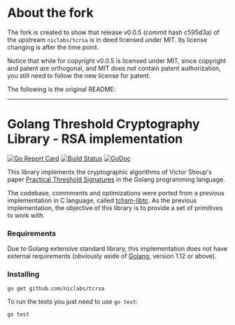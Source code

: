 # About the fork

The fork is created to show that release v0.0.5 (commit hash c595d3a) of the upstream `niclabs/tcrsa` is in deed licensed under MIT.
Its license changing is after the time point.

Notice that while for copyright v0.0.5 is licensed under MIT, since copyright and patent are orthogonal, and MIT does not contain patent authorization, you still need to follow the new license for patent.

The following is the original README:

---

# Golang Threshold Cryptography Library - RSA implementation 
[![Go Report Card](https://goreportcard.com/badge/github.com/niclabs/tcrsa)](https://goreportcard.com/report/github.com/niclabs/tcrsa) [![Build Status](https://travis-ci.org/niclabs/tcrsa.svg?branch=master)](https://travis-ci.org/niclabs/tcrsa) [![GoDoc](https://godoc.org/github.com/niclabs/libtc-rsa?status.svg)](https://godoc.org/github.com/niclabs/tcrsa)

This library implements the cryptographic algorithms of Victor Shoup's paper [Practical Threshold Signatures](http://www.iacr.org/archive/eurocrypt2000/1807/18070209-new.pdf) in the Golang programming language. 

The codebase, commments and optimizations were ported from a previous implementation in C language, called [tchsm-libtc](https://github.com/niclabs/tchsm-libtc). As the previous implementation, the objective of this library is to provide a set of primitives to work with.

### Requirements

Due to Golang extensive standard library, this implementation does not have external requirements (obviously aside of [Golang](https://golang.org), version 1.12 or above).

### Installing

```shell
go get github.com/niclabs/tcrsa
```

To run the tests you just need to use `go test`:

```shell
go test
```

